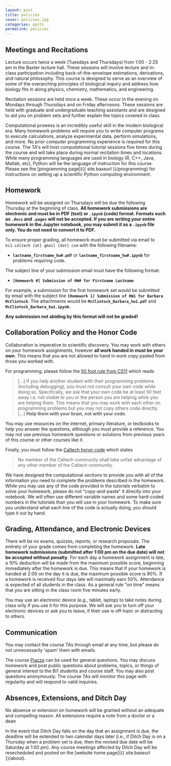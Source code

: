 ```yaml
---
layout: post
title: policies
cover: policies.jpg
categories: posts
permalink: policies
---
```


## Meetings and Recitations
Lecture occurs twice a week (Tuesdays and Thursdays) from 1:00 - 2:25 pm in the Baxter lecture hall. These sessions will involve lecture and in-class participation
including back-of-the-envelope estimations, derivations, and natural
philosophy. This course is designed to serve as an overview of some of the
overarching principles of biological inquiry and address how biology fits in
along physics, chemistry, mathematics, and engineering.

Recitation sessions are held once a week. These occur in the evening on
Mondays through Thursdays and on Friday afternoons. These sessions are held
with graduate and undergraduate teaching assistants and are designed to aid you
on problem sets and further explain the topics covered in class.

Computational prowess is an incredibly useful skill in the modern biological
era. Many homework problems will require you to write computer programs to
execute  calculations, analyze experimental data, perform simulations, and
more. No prior computer programming experience is required for this course. The
TA's will host computational tutorial sessions five times during the course and
will take place during normal recitation times and locations. While many programming
languages are used in biology (R, C++, Java, Matlab, etc), Python will be the
language of instruction for this course. Please see the [programming page]({{
site.baseurl }}/programming) for instructions on setting up a scientific Python
computing environment.

## Homework
Homework will be assigned on Thursdays will be due the following Thursday at the beginning of class. **All homework submissions are electronic and must be in PDF (text) or `.ipynb` (code) format. Formats such as `.docx` and `.pages` will not be accepted. If you are writing your entire homework in the Jupyter
notebook, you may submit it as a `.ipynb` file only. You do not need to convert it to PDF.**

To ensure proper grading, all homework must be submitted via email to `bi1.caltech [at] gmail [dot] com` with the following filename:

  * **`lastname_firstname_hw#.pdf`** or **`lastname_firstname_hw#.ipynb`** for
  problems requiring code.

The subject line of your submission email must have the following format:

  * **`[Homework #] Submission of HW# for Firstname Lastname`**

For example, a submission for the first homework set would be submitted by
email with the subject line **`[Homework 1] Submission of HW1 for Barbara
McClintock`**. The attachments would be **`McClintock_Barbara_hw1.pdf`** and
**`McClintock_Barbara_hw1.ipynb`**.



**Any submission not abiding by this format will not be graded!**


## Collaboration Policy and the Honor Code

Collaboration is imperative to scientific discovery. You may work with others on your homework assignments, however **all work handed in must be your own**. This means that you are not allowed to hand in work copy pasted from those you worked with.

For programming, please follow the [50 foot rule from
CS11](http://courses.cms.caltech.edu/cs11/material/python/collab.html) which
reads

> [...] If you help another student with their programming problems
(including debugging), you must not consult your own code while doing so.
Specifically, we ask that your own code be at least 50 feet away i.e. not
visible to you or the person you are helping while you are helping them. This
means that you may work with each other on programming problems but you may not
copy others code directly. [...] **Help them with your brain, not with your
code**.

You may use resources on the internet, primary literature, or textbooks to help
you answer the questions, although you must provide a reference. You may not
use previous homework questions or solutions from previous years of this course
or other courses like it.

Finally, you must follow the [Caltech honor code](https://www.gradoffice.caltech.edu/current/hc) which states

> No member of the Caltech community shall take unfair advantage of any other member of the Caltech community.

We have designed the computational sections to provide you with all of the
information you need to complete the problems described in the homework. While
you may use any of the code provided in the tutorials verbatim to solve your
homework, please do not "copy-and-paste" it directly into your notebook. We
will often use different variable names and some hard-coded numbers in the
tutorials than you will use in your homework. To make sure you understand what
each line of the code is actually doing, you should type it out by hand.


## Grading, Attendance, and Electronic Devices

There will be no exams, quizzes, reports, or research proposals. The entirety
of your grade comes from completing the homework. **Late homework submissions
(submitted after 1:00 pm on the due date) will not be accepted without penalty**. For each day a homework assignment is
late, a 10% deduction will be made from the maximum possible score, beginning
immediately after the homework is due. This means that if your homework is
handed at 2:00 on the day it is due, the maximum possible score is 90%. If a
homework is received four days late will maximally earn 50%. Attendance is
expected of all students in the class. As a general rule "on time" means that
you are sitting in the class room five minutes early.


You may use an electronic device (e.g., tablet, laptop) to take notes during class only if you use it for this purpose. We will ask you to turn off your electronic devices or ask you to leave, if their use is off-topic or distracting to others.

## Communication
You may contact the course TAs through email at any time, but please do not
unnecessarily 'spam' them with emails.

The course [Piazza](http://piazza.com/caltech/spring2017/bi1) can be used for
general questions. You may discuss homework and post public questions about
problems, topics, or things of general interest to the Bi1 students and course
staff. You may also post questions anonymously. The course TAs will monitor
this page with regularity and will respond to valid inquiries.


## Absences, Extensions, and Ditch Day
No absence or extension on homework will be granted without an adequate and compelling reason. All extensions require a note from a doctor or a dean

In the event that Ditch Day falls on the day that an assignment is due, the deadline will be extended to two calendar days later (i.e., if Ditch Day is on a Thursday when a problem set is due, then the revised due date will be Saturday at 1:00 pm). Any course meetings affected by Ditch Day will be resecheduled and posted on the [website home page]({{ site.baseurl }}/about).

